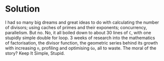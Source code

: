 # Solution

I had so many big dreams and great ideas to do with calculating the number of divisors; using caches of 
primes and their exponents; concurrency, parallelism. But no. No, it all boiled down to about 30 lines of
`C`, with one stupidly simple double for loop. 3 weeks of research into the mathematics of factorisation, 
the divisor function, the geometric series behind its growth with increasing `n`, profiling and
optimising `Go`, all to waste. The moral of the story? Keep It Simple, Stupid.
